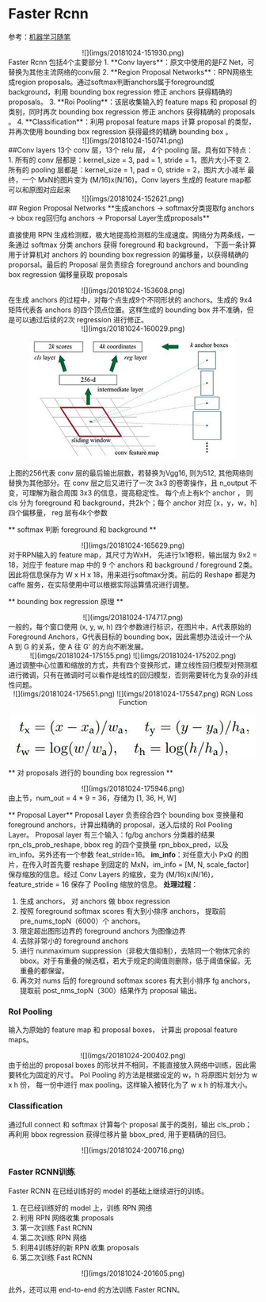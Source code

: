 # Faster Rcnn
参考：[机器学习随笔](https://zhuanlan.zhihu.com/p/31426458)
<div align=center>
![](imgs/20181024-151930.png)
</div>
Faster Rcnn 包括4个主要部分
1. **Conv layers**：原文中使用的是FZ Net，可替换为其他主流网络的conv层
2. **Region Proposal Networks**：RPN网络生成region proposals。通过softmax判断anchors属于foreground或background，利用 bounding box regression 修正 anchors 获得精确的 proposals。
3.  **Roi Pooling**：该层收集输入的 feature maps 和 proposal 的类别，同时再次 bounding box regression 修正 anchors 获得精确的 proposals 。
4. **Classification**：利用 proposal feature maps 计算 proposal 的类型，并再次使用 bounding box regression 获得最终的精确 bounding box 。
<div align=center>
![](imgs/20181024-150741.png) 
</div>
##Conv layers
13个 conv 层，13个 relu 层， 4个 pooling 层。具有如下特点：
1. 所有的 conv 层都是：kernel_size = 3, pad = 1, stride = 1，图片大小不变
2. 所有的 pooling 层都是：kernel_size = 1, pad = 0, stride = 2，图片大小减半
最终，一个 MxN的图片变为 (M/16)x(N/16)，Conv layers 生成的 feature map都可以和原图对应起来
<div align=center>
![](imgs/20181024-152621.png)
</div>
## Region Proposal Networks
**生成anchors -> softmax分类提取fg anchors -> bbox reg回归fg anchors -> Proporsal Layer生成proposals**

直接使用 RPN 生成检测框，极大地提高检测框的生成速度。网络分为两条线，一条通过 softmax 分类 anchors 获得 foreground 和 background， 下面一条计算用于计算机对 anchors 的 bounding box regression 的偏移量，以获得精确的 proporsal。最后的 Proposal 层负责综合 foreground anchors and bounding box regression 偏移量获取 proposals
<div align=center>
![](imgs/20181024-153608.png)
</div>
在生成 anchors 的过程中，对每个点生成9个不同形状的 anchors。生成的 9x4 矩阵代表各 anchors 的四个顶点位置。这样生成的 bounding box 并不准确，但是可以通过后续的2次 regression 进行修正。
<div align=center>
![](imgs/20181024-160029.png)

![](imgs/20181024-160313.png)
</div>
上图的256代表 conv 层的最后输出层数，若替换为Vgg16, 则为512, 其他网络则替换为其他部分。在 conv 层之后又进行了一次 3x3 的卷寄操作，且 n_output 不变，可理解为融合周围 3x3 的信息，提高稳定性。 每个点上有k个 anchor ， 则 cls 分为 foreground 和 background，共2k个；每个 anchor 对应 [x，y，w，h]四个偏移量， reg 层有4k个参数

** softmax 判断 foreground 和 background **
<div align=center>
![](imgs/20181024-165629.png)
</div>
对于RPN输入的 feature map，其尺寸为WxH， 先进行1x1卷积，输出层为 9x2 = 18，对应于 feature map 中的 9 个 anchors 和 background / foreground 2类。因此将信息保存为 W x H x 18，用来进行softmax分类。前后的 Reshape 都是为 caffe 服务，在实际使用中可以根据实际运算情况进行调整。

** bounding box regression 原理 **
<div align=center>
![](imgs/20181024-174717.png)
</div>
一般的，每个窗口使用 (x, y, w, h) 四个参数进行标识，在图片中，A代表原始的 Foreground Anchors，G代表目标的 bounding box，因此需想办法设计一个从  A 到 G 的关系，使 A 往 G' 的方向不断发展。
<div align=center>
![](imgs/20181024-175155.png)
![](imgs/20181024-175202.png)
</div>
通过调整中心位置和缩放的方式，共有四个变换形式，建立线性回归模型对预测框进行微调，只有在微调时可以看作是线性的回归模型，否则需要转化为复杂的非线性问题。
<div align=center>
![](imgs/20181024-175651.png)
![](imgs/20181024-175547.png)
RGN Loss Function

![](imgs/20181024-175517.png)
</div>

** 对 proposals 进行的 bounding box regression **
<div align=center>
![](imgs/20181024-175946.png)
</div>
由上节，num_out = 4 * 9 = 36，存储为 [1, 36, H, W]

** Proposal Layer**
Proposal Layer 负责综合四个 bounding box 变换量和 foreground  anchors，计算出精确的 proposal，送入后续的 RoI Pooling Layer。
Proposal layer 有三个输入：fg/bg anchors 分类器的结果 rpn_cls_prob_reshape, bbox reg 的四个变换量 rpn_bbox_pred，以及 im_info。另外还有一个参数 feat_stride=16。
**im_info**：对任意大小 PxQ 的图片，在传入时首先要 reshape 到固定的 MxN，im_info = [M, N, scale_factor] 保存缩放的信息。经过 Conv Layers 的缩放，变为 (M/16)x(N/16)，feature_stride = 16 保存了 Pooling 缩放的信息。
**处理过程**： 
1. 生成 anchors， 对 anchors 做 bbox regression
2. 按照 foreground softmax scores 有大到小排序 anchors， 提取前 pre_nums_topN（6000）个 anchors。
3. 限定超出图形边界的 foreground anchors 为图像边界
4. 去除非常小的 foreground anchors
5. 进行 nunmaximum suppression（非极大值抑制），去除同一个物体冗余的 bbox。对于有重叠的候选框，若大于规定的阈值则删除，低于阈值保留。无重叠的都保留。
6. 再次对 nums 后的 foreground softmax scores 有大到小排序 fg anchors，提取前 post_nms_topN（300）结果作为 proposal 输出。

### RoI Pooling
输入为原始的 feature map 和 proposal boxes， 计算出 proposal feature maps。
<div align=center>
![](imgs/20181024-200402.png)
</div>
由于给出的 proposal boxes 的形状并不相同，不能直接放入网络中训练，因此需要转化为固定的尺寸。
PoI Pooling 的方法是根据设定的 w，h 将原图片划分为 w x h 份， 每一份中进行 max pooling。这样输入被转化为了 w x h 的标准大小。

### Classification
通过full connect 和 softmax 计算每个 proposal 属于的类别，输出 cls_prob；再利用 bbox regression 获得位移片量 bbox_pred, 用于更精确的回归。
<div align=center>
![](imgs/20181024-200716.png)
</div>

### Faster RCNN训练
Faster RCNN 在已经训练好的 model 的基础上继续进行的训练。
1. 在已经训练好的 model 上，训练 RPN 网络
2. 利用 RPN 网络收集 proposals
3. 第一次训练 Fast RCNN
4. 第二次训练 RPN 网络
5. 利用4训练好的新 RPN 收集 proposals
6. 第二次训练 Fast RCNN
<div align=center>
![](imgs/20181024-201605.png)
</div>

此外，还可以用 end-to-end 的方法训练 Faster RCNN。